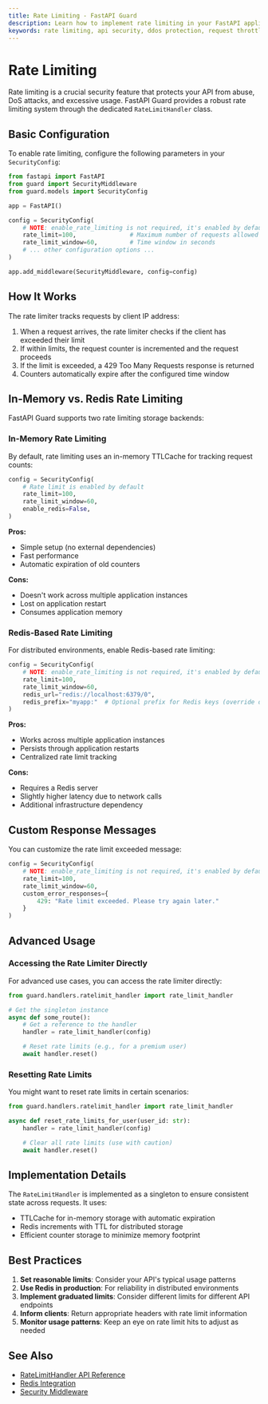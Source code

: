 ```yaml
---
title: Rate Limiting - FastAPI Guard
description: Learn how to implement rate limiting in your FastAPI application using FastAPI Guard
keywords: rate limiting, api security, ddos protection, request throttling, fastapi
---
```


# Rate Limiting

Rate limiting is a crucial security feature that protects your API from abuse, DoS attacks, and excessive usage. FastAPI Guard provides a robust rate limiting system through the dedicated `RateLimitHandler` class.

## Basic Configuration

To enable rate limiting, configure the following parameters in your `SecurityConfig`:

```python
from fastapi import FastAPI
from guard import SecurityMiddleware
from guard.models import SecurityConfig

app = FastAPI()

config = SecurityConfig(
    # NOTE: enable_rate_limiting is not required, it's enabled by default
    rate_limit=100,               # Maximum number of requests allowed
    rate_limit_window=60,         # Time window in seconds
    # ... other configuration options ...
)

app.add_middleware(SecurityMiddleware, config=config)
```

## How It Works

The rate limiter tracks requests by client IP address:

1. When a request arrives, the rate limiter checks if the client has exceeded their limit
2. If within limits, the request counter is incremented and the request proceeds
3. If the limit is exceeded, a 429 Too Many Requests response is returned
4. Counters automatically expire after the configured time window

## In-Memory vs. Redis Rate Limiting

FastAPI Guard supports two rate limiting storage backends:

### In-Memory Rate Limiting

By default, rate limiting uses an in-memory TTLCache for tracking request counts:

```python
config = SecurityConfig(
    # Rate limit is enabled by default
    rate_limit=100,
    rate_limit_window=60,
    enable_redis=False,
)
```

**Pros:**
- Simple setup (no external dependencies)
- Fast performance
- Automatic expiration of old counters

**Cons:**
- Doesn't work across multiple application instances
- Lost on application restart
- Consumes application memory

### Redis-Based Rate Limiting

For distributed environments, enable Redis-based rate limiting:

```python
config = SecurityConfig(
    # NOTE: enable_rate_limiting is not required, it's enabled by default
    rate_limit=100,
    rate_limit_window=60,
    redis_url="redis://localhost:6379/0",
    redis_prefix="myapp:"  # Optional prefix for Redis keys (override default)
)
```

**Pros:**
- Works across multiple application instances
- Persists through application restarts
- Centralized rate limit tracking

**Cons:**
- Requires a Redis server
- Slightly higher latency due to network calls
- Additional infrastructure dependency

## Custom Response Messages

You can customize the rate limit exceeded message:

```python
config = SecurityConfig(
    # NOTE: enable_rate_limiting is not required, it's enabled by default
    rate_limit=100,
    rate_limit_window=60,
    custom_error_responses={
        429: "Rate limit exceeded. Please try again later."
    }
)
```

## Advanced Usage

### Accessing the Rate Limiter Directly

For advanced use cases, you can access the rate limiter directly:

```python
from guard.handlers.ratelimit_handler import rate_limit_handler

# Get the singleton instance
async def some_route():
    # Get a reference to the handler
    handler = rate_limit_handler(config)

    # Reset rate limits (e.g., for a premium user)
    await handler.reset()
```

### Resetting Rate Limits

You might want to reset rate limits in certain scenarios:

```python
from guard.handlers.ratelimit_handler import rate_limit_handler

async def reset_rate_limits_for_user(user_id: str):
    handler = rate_limit_handler(config)

    # Clear all rate limits (use with caution)
    await handler.reset()
```

## Implementation Details

The `RateLimitHandler` is implemented as a singleton to ensure consistent state across requests. It uses:

- TTLCache for in-memory storage with automatic expiration
- Redis increments with TTL for distributed storage
- Efficient counter storage to minimize memory footprint

## Best Practices

1. **Set reasonable limits**: Consider your API's typical usage patterns
2. **Use Redis in production**: For reliability in distributed environments
3. **Implement graduated limits**: Consider different limits for different API endpoints
4. **Inform clients**: Return appropriate headers with rate limit information
5. **Monitor usage patterns**: Keep an eye on rate limit hits to adjust as needed

## See Also

- [RateLimitHandler API Reference](../../api/ratelimit-manager.md)
- [Redis Integration](../redis-integration/caching.md)
- [Security Middleware](../../api/security-middleware.md)